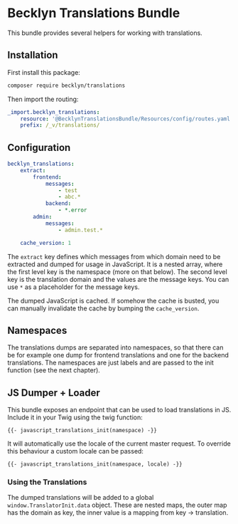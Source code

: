 Becklyn Translations Bundle
===========================

This bundle provides several helpers for working with translations.

Installation
------------

First install this package:

```bash
composer require becklyn/translations 
```

Then import the routing:


```yaml
_import.becklyn_translations:
    resource: '@BecklynTranslationsBundle/Resources/config/routes.yaml'
    prefix: /_v/translations/
```


Configuration
-------------


```yaml
becklyn_translations:
    extract:
        frontend:
            messages:
                - test
                - abc.*
            backend:
                - *.error
        admin:
            messages:
                - admin.test.*

    cache_version: 1
```

The `extract` key defines which messages from which domain need to be extracted and dumped for usage in JavaScript.
It is a nested array, where the first level key is the namespace (more on that below). The second level key is the 
translation domain and the values are the message keys. You can use `*` as a placeholder for the message keys.

The dumped JavaScript is cached. If somehow the cache is busted, you can manually invalidate the cache by bumping the 
`cache_version`.


Namespaces
----------

The translations dumps are separated into namespaces, so that there can be for example one dump for frontend 
translations and one for the backend translations. The namespaces are just labels and are passed to the init function (see the next chapter).


JS Dumper + Loader
------------------

This bundle exposes an endpoint that can be used to load translations in JS.
Include it in your Twig using the twig function:

```twig
{{- javascript_translations_init(namespace) -}}
```

It will automatically use the locale of the current master request. To override this behaviour a custom locale can be passed:


```twig
{{- javascript_translations_init(namespace, locale) -}}
```


### Using the Translations

The dumped translations will be added to a global `window.TranslatorInit.data` object. These are nested maps, the 
outer map has the domain as key, the inner value is a mapping from key → translation. 
